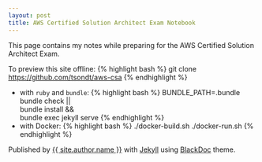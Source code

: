 ```yaml
---
layout: post
title: AWS Certified Solution Architect Exam Notebook
---
```


This page contains my notes while preparing for the AWS Certified Solution Architect Exam.

To preview this site offline:
{% highlight bash %}
git clone https://github.com/tsondt/aws-csa
{% endhighlight %}

* with `ruby` and `bundle`:
{% highlight bash %}
BUNDLE_PATH=.bundle bundle check || \
bundle install && \
bundle exec jekyll serve
{% endhighlight %}
* with Docker:
{% highlight bash %}
./docker-build.sh
./docker-run.sh
{% endhighlight %}

<p>Published by <a href="{{ site.author.url }}" class="h6" target="_blank">{{ site.author.name }}</a> with <a href="https://github.com/jekyll/jekyll" class="h6" target="_blank">Jekyll</a> using <a href="https://github.com/karloespiritu/BlackDoc" class="h6" target="_blank">BlackDoc</a> theme.</p>
